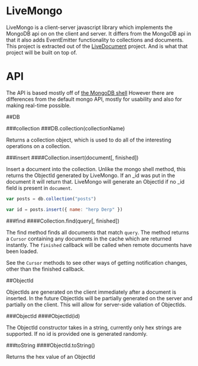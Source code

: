 LiveMongo
=========

  LiveMongo is a client-server javascript library which implements the MongoDB
api on on the client and server.  It differs from the MongoDB api in that it
also adds EventEmitter functionality to collections and documents.  This
project is extracted out of the [LiveDocument](http://github.com/xcoderzach/LiveDocument)
project.  And is what that project will be built on top of.

API
===

  The API is based mostly off of [the MongoDB shell](http://www.mongodb.org/display/DOCS/dbshell+Reference)
However there are differences from the default mongo API, mostly for usability
and also for making real-time possible.

##DB

###collection
###DB.collection(collectionName)

  Returns a collection object, which is used to do all of the interesting operations
on a collection.

###insert 
####Collection.insert(document[, finished])

  Insert a document into the collection.  Unlike the mongo shell method,
this returns the ObjectId generated by LiveMongo.  If an \_id was put in
the document it will return that.  LiveMongo will generate an ObjectId if
no \_id field is present in `document`.

```javascript
var posts = db.collection("posts")

var id = posts.insert({ name: "herp Derp" })
```

###find
####Collection.find(query[, finished])

  The find method finds all documents that match `query`.  The method returns a
`Cursor` containing any documents in the cache which are returned instantly.
The `finished` callback will be called when remote documents have been loaded.

  See the `Cursor` methods to see other ways of getting notification changes,
other than the finished callback.

##ObjectId

  ObjectIds are generated on the client immediately after a document is
inserted.  In the future ObjectIds will be partially generated on the server
and partially on the client.  This will allow for server-side valiation of
ObjectIds.

###ObjectId
####ObjectId(id)

  The ObjectId constructor takes in a string, currently only hex strings are
supported. If no id is provided one is generated randomly.


###toString
####ObjectId.toString()

  Returns the hex value of an ObjectId
